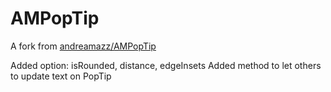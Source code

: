 AMPopTip
========

A fork from [andreamazz/AMPopTip](https://github.com/andreamazz/AMPopTip)

Added option: isRounded, distance, edgeInsets
Added method to let others to update text on PopTip
